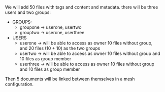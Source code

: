 We will add 50 files with tags and content and metadata.
there will be three users and two groups:
 - GROUPS:
    - groupone -> userone, usertwo
    - grouptwo -> userone, userthree
 - USERS
    - userone -> will be able to access as owner 10 files without group, and 20 files (10 + 10) as the two groups
    - usertwo -> will be able to access as owner 10 files without group and 10 files as group member
    - userthree -> will be able to access as owner 10 files without group and 10 files as group member

Then 5 documents will be linked between themselves in a mesh configuration.
